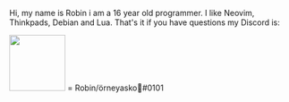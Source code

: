 Hi, my name is Robin i am a 16 year old programmer.
I like Neovim, Thinkpads, Debian and Lua.
That's it if you have questions my Discord is:

<div id="header" align="left">
  <img src="https://cdn-icons-png.flaticon.com/512/5968/5968968.png" width="100"/> = Robin/örneyasko💅#0101
</div>
